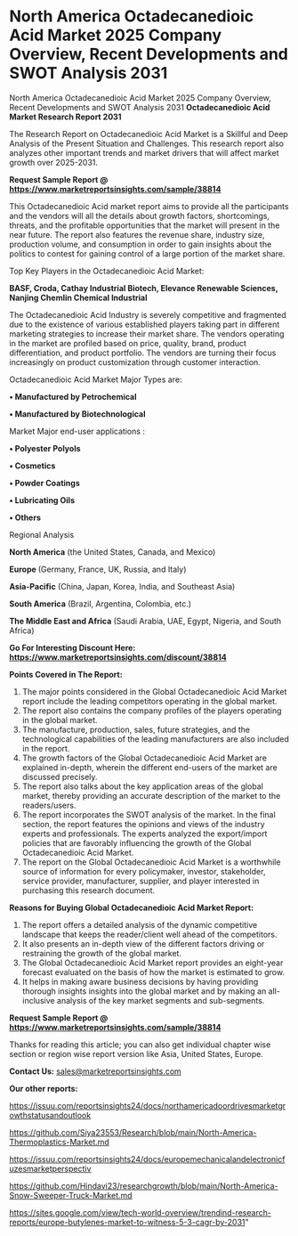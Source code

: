# North America Octadecanedioic Acid Market 2025 Company Overview, Recent Developments and SWOT Analysis 2031
 North America Octadecanedioic Acid Market 2025 Company Overview, Recent Developments and SWOT Analysis 2031
<strong>Octadecanedioic Acid Market Research Report 2031</strong>

The Research Report on Octadecanedioic Acid Market is a Skillful and Deep Analysis of the Present Situation and Challenges. This research report also analyzes other important trends and market drivers that will affect market growth over 2025-2031.

<strong>Request Sample Report @ <a href=https://www.marketreportsinsights.com/sample/38814>https://www.marketreportsinsights.com/sample/38814</a></strong>

This Octadecanedioic Acid market report aims to provide all the participants and the vendors will all the details about growth factors, shortcomings, threats, and the profitable opportunities that the market will present in the near future. The report also features the revenue share, industry size, production volume, and consumption in order to gain insights about the politics to contest for gaining control of a large portion of the market share.

Top Key Players in the Octadecanedioic Acid Market:

<strong>BASF, Croda, Cathay Industrial Biotech, Elevance Renewable Sciences, Nanjing Chemlin Chemical Industrial</strong>

The Octadecanedioic Acid Industry is severely competitive and fragmented due to the existence of various established players taking part in different marketing strategies to increase their market share. The vendors operating in the market are profiled based on price, quality, brand, product differentiation, and product portfolio. The vendors are turning their focus increasingly on product customization through customer interaction.

Octadecanedioic Acid Market Major Types are:

<strong>•  Manufactured by Petrochemical

•  Manufactured by Biotechnological</strong>

Market Major end-user applications :

<strong>•  Polyester Polyols

•  Cosmetics

•  Powder Coatings

•  Lubricating Oils

•  Others</strong>

Regional Analysis

</u><strong><b>North America</b></strong> (the United States, Canada, and Mexico)

<strong><b>Europe </b></strong>(Germany, France, UK, Russia, and Italy)

<strong><b>Asia-Pacific</b></strong> (China, Japan, Korea, India, and Southeast Asia)

<strong><b>South America</b></strong> (Brazil, Argentina, Colombia, etc.)

<strong><b>The Middle East and Africa</b></strong> (Saudi Arabia, UAE, Egypt, Nigeria, and South Africa)

<strong>Go For Interesting Discount Here: <a href=https://www.marketreportsinsights.com/discount/38814>https://www.marketreportsinsights.com/discount/38814</a></strong>

<strong>Points Covered in The Report:</strong>
<ol>
  <li>The major points considered in the Global Octadecanedioic Acid Market report include the leading competitors operating in the global market.</li>
  <li>The report also contains the company profiles of the players operating in the global market.</li>
  <li>The manufacture, production, sales, future strategies, and the technological capabilities of the leading manufacturers are also included in the report.</li>
  <li>The growth factors of the Global Octadecanedioic Acid Market are explained in-depth, wherein the different end-users of the market are discussed precisely.</li>
  <li>The report also talks about the key application areas of the global market, thereby providing an accurate description of the market to the readers/users.</li>
  <li>The report incorporates the SWOT analysis of the market. In the final section, the report features the opinions and views of the industry experts and professionals. The experts analyzed the export/import policies that are favorably influencing the growth of the Global Octadecanedioic Acid Market.</li>
  <li>The report on the Global Octadecanedioic Acid Market is a worthwhile source of information for every policymaker, investor, stakeholder, service provider, manufacturer, supplier, and player interested in purchasing this research document.</li>
</ol>
<strong>Reasons for Buying Global Octadecanedioic Acid Market Report:</strong>

<ol>
  <li>The report offers a detailed analysis of the dynamic competitive landscape that keeps the reader/client well ahead of the competitors.</li>
  <li>It also presents an in-depth view of the different factors driving or restraining the growth of the global market.</li>
  <li>The Global Octadecanedioic Acid Market report provides an eight-year forecast evaluated on the basis of how the market is estimated to grow.</li>
  <li>It helps in making aware business decisions by having providing thorough insights insights into the global market and by making an all-inclusive analysis of the key market segments and sub-segments.</li>
</ol>
<strong>Request Sample Report @ <a href=https://www.marketreportsinsights.com/sample/38814>https://www.marketreportsinsights.com/sample/38814</a></strong>


Thanks for reading this article; you can also get individual chapter wise section or region wise report version like Asia, United States, Europe.

<strong>Contact Us:</strong>
sales@marketreportsinsights.com

<strong>Our other reports:</strong>

<a href=https://issuu.com/reportsinsights24/docs/northamericadoordrivesmarketgrowthstatusandoutlook>https://issuu.com/reportsinsights24/docs/northamericadoordrivesmarketgrowthstatusandoutlook</a>

<a href=https://github.com/Siya23553/Research/blob/main/North-America-Thermoplastics-Market.md>https://github.com/Siya23553/Research/blob/main/North-America-Thermoplastics-Market.md</a>

<a href=https://issuu.com/reportsinsights24/docs/europemechanicalandelectronicfuzesmarketperspectiv>https://issuu.com/reportsinsights24/docs/europemechanicalandelectronicfuzesmarketperspectiv</a>

<a href=https://github.com/Hindavi23/researchgrowth/blob/main/North-America-Snow-Sweeper-Truck-Market.md>https://github.com/Hindavi23/researchgrowth/blob/main/North-America-Snow-Sweeper-Truck-Market.md</a>

<a href=https://sites.google.com/view/tech-world-overview/trendind-research-reports/europe-butylenes-market-to-witness-5-3-cagr-by-2031>https://sites.google.com/view/tech-world-overview/trendind-research-reports/europe-butylenes-market-to-witness-5-3-cagr-by-2031</a>"
